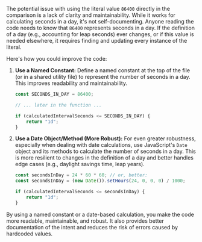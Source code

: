 The potential issue with using the literal value `86400` directly in the comparison is a lack of clarity and maintainability. While it works for calculating seconds in a day, it's not self-documenting. Anyone reading the code needs to know that `86400` represents seconds in a day. If the definition of a day (e.g., accounting for leap seconds) ever changes, or if this value is needed elsewhere, it requires finding and updating every instance of the literal.

Here's how you could improve the code:

1.  **Use a Named Constant:** Define a named constant at the top of the file (or in a shared utility file) to represent the number of seconds in a day. This improves readability and maintainability.

    ```typescript
    const SECONDS_IN_DAY = 86400;

    // ... later in the function ...

    if (calculatedIntervalSeconds <= SECONDS_IN_DAY) {
        return "1d";
    }
    ```

2.  **Use a Date Object/Method (More Robust):** For even greater robustness, especially when dealing with date calculations, use JavaScript's `Date` object and its methods to calculate the number of seconds in a day.  This is more resilient to changes in the definition of a day and better handles edge cases (e.g., daylight savings time, leap years).

    ```typescript
    const secondsInDay = 24 * 60 * 60; // or, better:
    const secondsInDay = (new Date()).setHours(24, 0, 0, 0) / 1000;

    if (calculatedIntervalSeconds <= secondsInDay) {
        return "1d";
    }
    ```

By using a named constant or a date-based calculation, you make the code more readable, maintainable, and robust.  It also provides better documentation of the intent and reduces the risk of errors caused by hardcoded values.